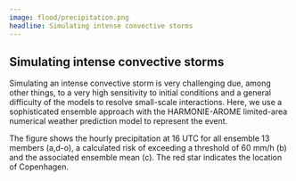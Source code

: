 ```yaml
---
image: flood/precipitation.png
headline: Simulating intense convective storms
---
```


## Simulating intense convective storms

Simulating an intense convective storm is very challenging due, among other things, to a very high sensitivity to initial conditions and a general difficulty of the models to resolve small-scale interactions. Here, we use a sophisticated ensemble approach with the HARMONIE-AROME limited-area numerical weather prediction model to represent the event.

The figure shows the hourly precipitation at 16 UTC for all ensemble 13 members (a,d-o), a calculated risk of exceeding a threshold of 60 mm/h (b) and the associated ensemble mean (c). The red star indicates the location of Copenhagen.

